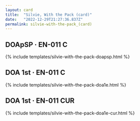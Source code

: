 ```yaml
---
layout: card
title:  "Silvie, With the Pack (card)"
date:   "2022-12-29T21:27:36.837Z"
permalink: silvie-with-the-pack_(card)
---
```


## DOApSP &middot; EN-011 C

{% include templates/silvie-with-the-pack-doapsp.html %}


## DOA 1st &middot; EN-011 C

{% include templates/silvie-with-the-pack-doa1e.html %}


## DOA 1st &middot; EN-011 CUR

{% include templates/silvie-with-the-pack-doa1e-cur.html %}
